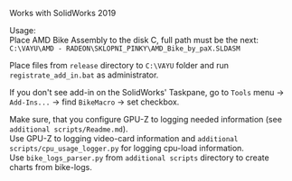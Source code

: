 Works with SolidWorks 2019

Usage:  
Place AMD Bike Assembly to the disk C, full path must be the next:  
`C:\VAYU\AMD - RADEON\SKLOPNI_PINKY\AMD_Bike_by_paX.SLDASM`  

Place files from `release` directory to `C:\VAYU` folder and run `registrate_add_in.bat` as administrator.  

If you don't see add-in on the SolidWorks' Taskpane, go to `Tools` menu -> `Add-Ins...` -> find `BikeMacro` -> set checkbox.  

Make sure, that you configure GPU-Z to logging needed information (see `additional scripts/Readme.md`).  
Use GPU-Z to logging video-card information and `additional scripts/cpu_usage_logger.py` for logging cpu-load information.  
Use `bike_logs_parser.py` from `additional scripts` directory to create charts from bike-logs.  